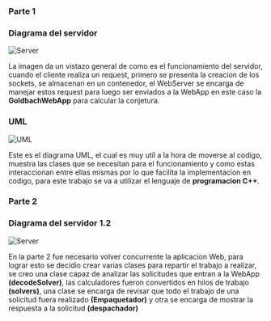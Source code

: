 ### Parte 1
### Diagrama del servidor

![Server](https://git.ucr.ac.cr/JOSE.MATARRITAMIRANDA/proyectos/-/raw/main/Proyecto1/design/Diagrama_Server_Parte1.png)

La imagen da un vistazo general de como es el funcionamiento del servidor, cuando el cliente realiza un request, primero se presenta la creacion de los sockets, se almacenan en un contenedor, el WebServer se encarga de manejar estos request para luego ser enviados a la WebApp en este caso la **GoldbachWebApp** para calcular la conjetura.

### UML

![UML](https://git.ucr.ac.cr/JOSE.MATARRITAMIRANDA/proyectos/-/raw/main/Proyecto1/design/Uml.png)

Este es el diagrama UML, el cual es muy util a la hora de moverse al codigo, muestra las clases que se necesitan para el funcionamiento y como estas interaccionan entre ellas mismas por lo que facilita la implementacion en codigo, para este trabajo se va a utilizar el lenguaje de **programacion C++**.

### Parte 2
### Diagrama del servidor 1.2

![Server](https://git.ucr.ac.cr/JOSE.MATARRITAMIRANDA/proyectos/-/blob/main/Proyecto1/design/Diagrama_Server_Parte1.2.png)

En la parte 2 fue necesario volver concurrente la aplicacion Web, para lograr esto se decidio crear varias clases para repartir el trabajo a realizar, se creo una clase capaz de analizar las solicitudes que entran a la WebApp **(decodeSolver)**, las calculadores fueron convertidos en hilos de trabajo **(solvers)**, una clase se encarga de revisar que todo el trabajo de una solicitud fuera realizado **(Empaquetador)** y otra se encarga de mostrar la respuesta a la solicitud **(despachador)**

